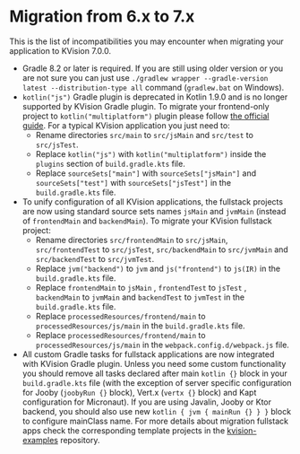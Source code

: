# Migration from 6.x to 7.x

This is the list of incompatibilities you may encounter when migrating your application to KVision 7.0.0.

* Gradle 8.2 or later is required. If you are still using older version or you are not sure you can just use `./gradlew wrapper --gradle-version latest --distribution-type all` command (`gradlew.bat` on Windows).
* `kotlin("js")` Gradle plugin is deprecated in Kotlin 1.9.0 and is no longer supported by KVision Gradle plugin. To migrate your frontend-only project to `kotlin("multiplatform")` plugin please follow [the official guide](https://kotlinlang.org/docs/multiplatform-compatibility-guide.html#migration-from-kotlin-js-gradle-plugin-to-kotlin-multiplatform-gradle-plugin). For a typical KVision application you just need to:
  * Rename directories `src/main` to `src/jsMain` and `src/test` to `src/jsTest`.
  * Replace `kotlin("js")` with `kotlin("multiplatform")` inside the `plugins` section of `build.gradle.kts` file.
  * Replace `sourceSets["main"]` with `sourceSets["jsMain"]` and `sourceSets["test"]` with `sourceSets["jsTest"]` in the `build.gradle.kts` file.
* To unify configuration of all KVision applications, the fullstack projects are now using standard source sets names `jsMain` and `jvmMain` (instead of `frontendMain` and `backendMain`). To migrate your KVision fullstack project:
  * Rename directories `src/frontendMain` to `src/jsMain`, `src/frontendTest` to `src/jsTest`, `src/backendMain` to `src/jvmMain` and `src/backendTest` to `src/jvmTest`.
  * Replace `jvm("backend")` to `jvm` and `js("frontend")` to `js(IR)` in the `build.gradle.kts` file.
  * Replace `frontendMain` to `jsMain` , `frontendTest` to `jsTest` , `backendMain` to `jvmMain` and `backendTest` to `jvmTest` in the `build.gradle.kts` file.
  * Replace `processedResources/frontend/main` to `processedResources/js/main` in the `build.gradle.kts` file.
  * Replace `processedResources/frontend/main` to `processedResources/js/main` in the `webpack.config.d/webpack.js` file.
* All custom Gradle tasks for fullstack applications are now integrated with KVision Gradle plugin. Unless you need some custom functionality you should remove all tasks declared after main `kotlin {}` block in your `build.gradle.kts` file (with the exception of server specific configuration for Jooby (`joobyRun {}` block), Vert.x (`vertx {}` block) and Kapt configuration for Micronaut). If you are using Javalin, Jooby or Ktor backend, you should also use new `kotlin { jvm { mainRun {} } }` block to configure mainClass name. For more details about migration fullstack apps check the corresponding template projects in the [kvision-examples](https://github.com/rjaros/kvision-examples) repository.
